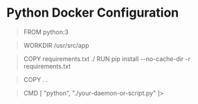 


# Python Docker Configuration


>FROM python:3

>WORKDIR /usr/src/app

>COPY requirements.txt ./
>RUN pip install --no-cache-dir -r requirements.txt

>COPY . .

>CMD [ "python", "./your-daemon-or-script.py" ]>